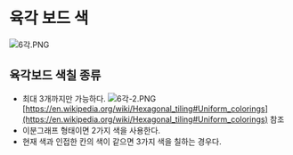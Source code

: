 # 육각 보드 색

![6각.PNG](https://s3-us-west-2.amazonaws.com/secure.notion-static.com/31663004-b3fc-435e-aca2-e3c8ba4cb366/6각.png)

## 육각보드 색칠 종류

- 최대 3개까지만 가능하다.
  ![6각-2.PNG](https://s3-us-west-2.amazonaws.com/secure.notion-static.com/d105e743-a433-421c-9569-e37f494ab074/6각-2.png)
  [https://en.wikipedia.org/wiki/Hexagonal_tiling#Uniform_colorings](https://en.wikipedia.org/wiki/Hexagonal_tiling#Uniform_colorings)
  참조
- 이분그래프 형태이면 2가지 색을 사용한다.
- 현재 색과 인접한 칸의 색이 같으면 3가지 색을 칠하는 경우다.
